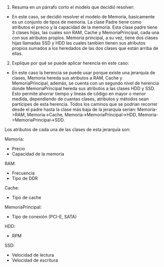 1. Resuma en un párrafo corto el modelo que decidió resolver:

- En este caso, se decidió resolver el modelo de Memoria, basicamente es un conjunto de tipos de memoria. La clase Padre tiene como atributos el precio y la capacidad de la memoria. Esta clase padre tiene 3 clases hijas, las cuales son RAM, Cache y MemoriaPrincipal, cada una con sus atributos propios. Memoria principal, a su vez, tiene dos clases hijas llamadas SSD y HDD las cuales tambien tienen sus atributos propios sumados a los heredados de las dos clases que están arriba de ellas.


2. Explique por qué se puede aplicar herencia en este caso: 

- En este caso la herencia se puede usar porque existe una jerarquía de clases, Memoria hereda sus atributos a RAM, Cache y MemoriaPrincipal, además, se cuenta con un segundo nivel de herencia donde MemoriaPrincipal hereda sus atributos a las clases HDD y SSD. Esto permite ahorrar tiempo y líneas de código en mayor o menor medida, dependiendo de cuantas clases, atributos y métodos sean partícipes de esta herencia. Todos los caminos que se podrían recorrer desde el padre hasta la clase más baja de la jerarquía serían: Memoria->RAM, Memoria->Cache, Memoria->MemoriaPrincipal->HDD, Memoria->MemoriaPrincipal->SDD.

Los atributos de cada una de las clases de esta jerarquía son:

Memoria:
- Precio
- Capacidad de la memoria

RAM:
- Frecuencia
- Tipo de DDR

Cache:
- Tipo de cache 

MemoriaPrincipal:
- Tipo de conexión (PCI-E, SATA)

HDD:
- RPM

SSD:
- Velocidad de lectura
- Velocidad de escritura